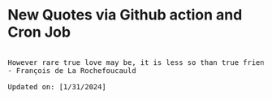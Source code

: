 # New Quotes via Github action and Cron Job

<pre>
<!-- #quote -->
However rare true love may be, it is less so than true friendship.
- François de La Rochefoucauld

Updated on: [1/31/2024]
<!-- #quoteEnd -->
</pre>
